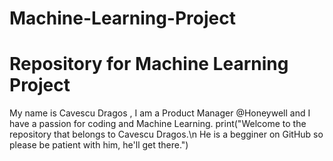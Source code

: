 # Machine-Learning-Project
# Repository for Machine Learning Project
My name is Cavescu Dragos , I am a Product Manager @Honeywell and I have a passion for coding and Machine Learning. 
print("Welcome to the repository that belongs to Cavescu Dragos.\n He is a begginer on GitHub so please be patient with him, he'll get there.")
  

